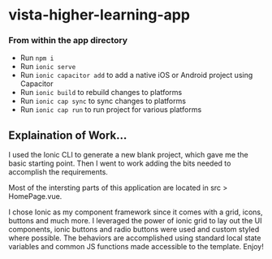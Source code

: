 # vista-higher-learning-app

### From within the app directory

- Run `npm i`
- Run `ionic serve`
- Run `ionic capacitor add` to add a native iOS or Android project using Capacitor
- Run `ionic build` to rebuild changes to platforms
- Run `ionic cap sync` to sync changes to platforms
- Run `ionic cap run` to run project for various platforms

## Explaination of Work...

I used the Ionic CLI to generate a new blank project,
which gave me the basic starting point. Then I went to work
adding the bits needed to accomplish the requirements.

Most of the intersting parts of this application are located
in src > HomePage.vue.

I chose Ionic as my component framework since it comes with
a grid, icons, buttons and much more. I leveraged the power of
ionic grid to lay out the UI components, ionic buttons and radio
buttons were used and custom styled where possible. The behaviors
are accomplished using standard local state variables and common JS
functions made accessible to the template. Enjoy!
